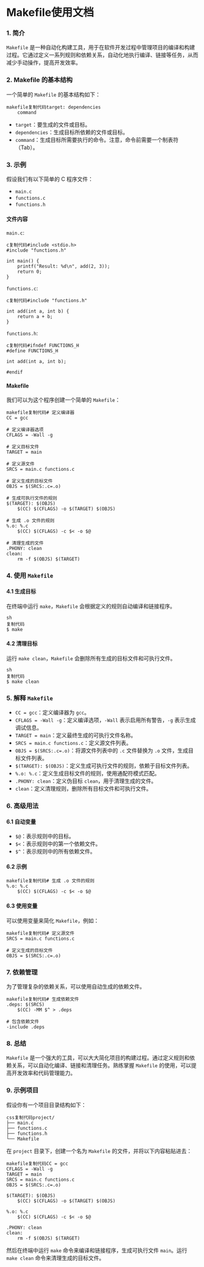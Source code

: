 # Makefile使用文档

### 1. 简介

`Makefile` 是一种自动化构建工具，用于在软件开发过程中管理项目的编译和构建过程。它通过定义一系列规则和依赖关系，自动化地执行编译、链接等任务，从而减少手动操作，提高开发效率。

### 2. Makefile 的基本结构

一个简单的 `Makefile` 的基本结构如下：

```
makefile复制代码target: dependencies
    command
```

- `target`：要生成的文件或目标。
- `dependencies`：生成目标所依赖的文件或目标。
- `command`：生成目标所需要执行的命令。注意，命令前需要一个制表符（Tab）。

### 3. 示例

假设我们有以下简单的 C 程序文件：

- `main.c`
- `functions.c`
- `functions.h`

#### 文件内容

`main.c`:

```
c复制代码#include <stdio.h>
#include "functions.h"

int main() {
    printf("Result: %d\n", add(2, 3));
    return 0;
}
```

`functions.c`:

```
c复制代码#include "functions.h"

int add(int a, int b) {
    return a + b;
}
```

`functions.h`:

```
c复制代码#ifndef FUNCTIONS_H
#define FUNCTIONS_H

int add(int a, int b);

#endif
```

#### Makefile

我们可以为这个程序创建一个简单的 `Makefile`：

```
makefile复制代码# 定义编译器
CC = gcc

# 定义编译器选项
CFLAGS = -Wall -g

# 定义目标文件
TARGET = main

# 定义源文件
SRCS = main.c functions.c

# 定义生成的目标文件
OBJS = $(SRCS:.c=.o)

# 生成可执行文件的规则
$(TARGET): $(OBJS)
    $(CC) $(CFLAGS) -o $(TARGET) $(OBJS)

# 生成 .o 文件的规则
%.o: %.c
    $(CC) $(CFLAGS) -c $< -o $@

# 清理生成的文件
.PHONY: clean
clean:
    rm -f $(OBJS) $(TARGET)
```

### 4. 使用 `Makefile`

#### 4.1 生成目标

在终端中运行 `make`，`Makefile` 会根据定义的规则自动编译和链接程序。

```
sh
复制代码
$ make
```

#### 4.2 清理目标

运行 `make clean`，`Makefile` 会删除所有生成的目标文件和可执行文件。

```
sh
复制代码
$ make clean
```

### 5. 解释 `Makefile`

- `CC = gcc`：定义编译器为 `gcc`。
- `CFLAGS = -Wall -g`：定义编译选项，`-Wall` 表示启用所有警告，`-g` 表示生成调试信息。
- `TARGET = main`：定义最终生成的可执行文件名称。
- `SRCS = main.c functions.c`：定义源文件列表。
- `OBJS = $(SRCS:.c=.o)`：将源文件列表中的 `.c` 文件替换为 `.o` 文件，生成目标文件列表。
- `$(TARGET): $(OBJS)`：定义生成可执行文件的规则，依赖于目标文件列表。
- `%.o: %.c`：定义生成目标文件的规则，使用通配符模式匹配。
- `.PHONY: clean`：定义伪目标 `clean`，用于清理生成的文件。
- `clean`：定义清理规则，删除所有目标文件和可执行文件。

### 6. 高级用法

#### 6.1 自动变量

- `$@`：表示规则中的目标。
- `$<`：表示规则中的第一个依赖文件。
- `$^`：表示规则中的所有依赖文件。

#### 6.2 示例

```
makefile复制代码# 生成 .o 文件的规则
%.o: %.c
    $(CC) $(CFLAGS) -c $< -o $@
```

#### 6.3 使用变量

可以使用变量来简化 `Makefile`，例如：

```
makefile复制代码# 定义源文件
SRCS = main.c functions.c

# 定义生成的目标文件
OBJS = $(SRCS:.c=.o)
```

### 7. 依赖管理

为了管理复杂的依赖关系，可以使用自动生成的依赖文件。

```
makefile复制代码# 生成依赖文件
.deps: $(SRCS)
    $(CC) -MM $^ > .deps

# 包含依赖文件
-include .deps
```

### 8. 总结

`Makefile` 是一个强大的工具，可以大大简化项目的构建过程。通过定义规则和依赖关系，可以自动化编译、链接和清理任务。熟练掌握 `Makefile` 的使用，可以提高开发效率和代码管理能力。

### 9. 示例项目

假设你有一个项目目录结构如下：

```
css复制代码project/
├── main.c
├── functions.c
├── functions.h
└── Makefile
```

在 `project` 目录下，创建一个名为 `Makefile` 的文件，并将以下内容粘贴进去：

```
makefile复制代码CC = gcc
CFLAGS = -Wall -g
TARGET = main
SRCS = main.c functions.c
OBJS = $(SRCS:.c=.o)

$(TARGET): $(OBJS)
    $(CC) $(CFLAGS) -o $(TARGET) $(OBJS)

%.o: %.c
    $(CC) $(CFLAGS) -c $< -o $@

.PHONY: clean
clean:
    rm -f $(OBJS) $(TARGET)
```

然后在终端中运行 `make` 命令来编译和链接程序，生成可执行文件 `main`。运行 `make clean` 命令来清理生成的目标文件。
